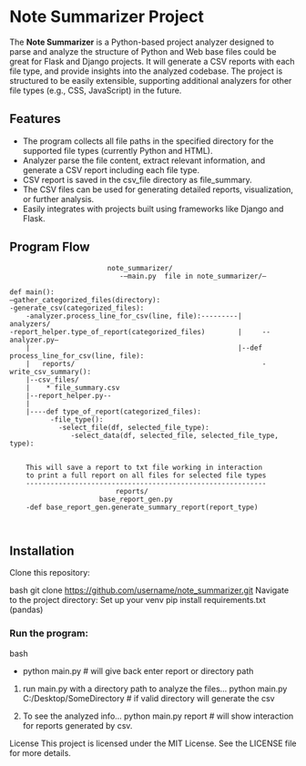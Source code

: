 # Note Summarizer Project

The **Note Summarizer** is a Python-based project analyzer designed to parse and analyze the structure of Python and Web base files could be great for Flask and Django projects. It will generate a CSV reports with each file type, and provide insights into the analyzed codebase. The project is structured to be easily extensible, supporting additional analyzers for other file types (e.g., CSS, JavaScript) in the future.


## Features
- The program collects all file paths in the specified directory for the supported file types (currently Python and HTML).
- Analyzer parse the file content, extract relevant information, and generate a CSV report including each file type.
- CSV report is saved in the csv_file directory as file_summary.
- The CSV files can be used for generating detailed reports, visualization, or further analysis.
- Easily integrates with projects built using frameworks like Django and Flask.


## Program Flow
```	
		                note_summarizer/
                           -—main.py  file in note_summarizer/—

def main():                     
—gather_categorized_files(directory):      
-generate_csv(categorized_files): 
    -analyzer.process_line_for_csv(line, file):---------|       analyzers/
-report_helper.type_of_report(categorized_files)        |	  --analyzer.py—
    |                                                   |--def process_line_for_csv(line, file):
    |   reports/                                              -write_csv_summary():
    |--csv_files/
    |    * file_summary.csv                                                 
    |--report_helper.py--                            
    |                                                  
    |----def type_of_report(categorized_files):      
          -file_type(): 
            -select_file(df, selected_file_type):
               -select_data(df, selected_file, selected_file_type, type):

    
    This will save a report to txt file working in interaction
    to print a full report on all files for selected file types
    -----------------------------------------------------------
                          reports/
                      base_report_gen.py                       
    -def base_report_gen.generate_summary_report(report_type)    
        
                                                            

```
## Installation
Clone this repository:

bash
git clone https://github.com/username/note_summarizer.git
Navigate to the project directory:
Set up your venv
pip install requirements.txt (pandas)


### Run the program:
bash
- python main.py # will give back enter report or directory path

1. run main.py with a directory path to analyze the files...
python main.py C:/Desktop/SomeDirectory  # if valid directory will generate the csv

2. To see the analyzed info...
python main.py report  # will show interaction for reports generated by csv. 


License
This project is licensed under the MIT License. See the LICENSE file for more details.